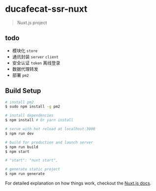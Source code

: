 # ducafecat-ssr-nuxt

> Nuxt.js project

## todo

- 模块化 `store`
- 通讯封装 `server` `client`
- 安全认证 `token` 离线登录
- 数据代理转发
- 部署 `pm2`

## Build Setup

``` bash
# install pm2
$ sudo npm install -g pm2

# install dependencies
$ npm install # Or yarn install

# serve with hot reload at localhost:3000
$ npm run dev

# build for production and launch server
$ npm run build
$ npm start

# "start": "nuxt start",

# generate static project
$ npm run generate
```

For detailed explanation on how things work, checkout the [Nuxt.js docs](https://github.com/nuxt/nuxt.js).
